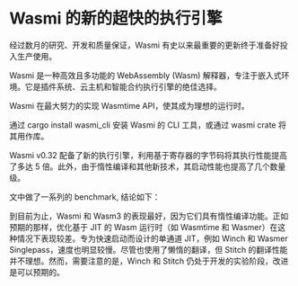 # Wasmi 的新的超快的执行引擎
经过数月的研究、开发和质量保证，Wasmi 有史以来最重要的更新终于准备好投入生产使用。

Wasmi 是一种高效且多功能的 WebAssembly (Wasm) 解释器，专注于嵌入式环境。它是插件系统、云主机和智能合约执行引擎的绝佳选择。

Wasmi 在最大努力的实现 Wasmtime API，使其成为理想的运行时。

通过 cargo install wasmi_cli 安装 Wasmi 的 CLI 工具，或通过 wasmi crate 将其用作库。

Wasmi v0.32 配备了新的执行引擎，利用基于寄存器的字节码将其执行性能提高了多达 5 倍。此外，由于惰性编译和其他新技术，其启动性能也提高了几个数量级。

文中做了一系列的 benchmark, 结论如下：

到目前为止，Wasmi 和 Wasm3 的表现最好，因为它们具有惰性编译功能。正如预期的那样，优化基于 JIT 的 Wasm 运行时（如 Wasmtime 和 Wasmer）在这种情况下表现较差。专为快速启动而设计的单通道 JIT，例如 Winch 和 Wasmer Singlepass，速度也明显较慢。尽管也使用了懒惰的翻译，但 Stitch 的翻译性能并不理想。然而，需要注意的是，Winch 和 Stitch 仍处于开发的实验阶段，改进是可以预期的。


